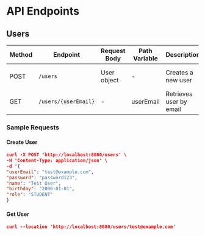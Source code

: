 # API Endpoints

## Users

| Method | Endpoint         | Request Body | Path Variable | Description                    | Response                |
|--------|-----------------|--------------|---------------|--------------------------------|------------------------|
| POST   | `/users`        | User object  | -             | Creates a new user            | Created user object    |
| GET    | `/users/{userEmail}` | -            | userEmail     | Retrieves user by email | User object           |

### Sample Requests
#### Create User
```json
curl -X POST 'http://localhost:8080/users' \
-H 'Content-Type: application/json' \
-d '{
"userEmail": "test@example.com",
"password": "password123",
"name": "Test User",
"birthday": "2000-01-01",
"role": "STUDENT"
}
```
#### Get User
```json
curl --location 'http://localhost:8080/users/test@example.com'
```
